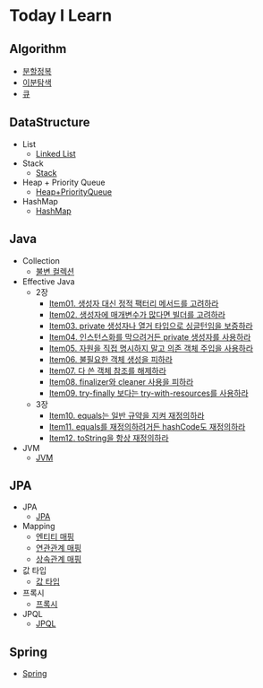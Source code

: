 # Today I Learn
## Algorithm
- [분할정복](https://github.com/hanbee1005/Today-I-Learn/blob/main/Algorithm/%EB%B6%84%ED%95%A0%EC%A0%95%EB%B3%B5.md)
- [이분탐색](https://github.com/hanbee1005/Today-I-Learn/blob/main/Algorithm/%EC%9D%B4%EB%B6%84%20%ED%83%90%EC%83%89.md)
- [큐](https://github.com/hanbee1005/Today-I-Learn/blob/main/Algorithm/%ED%81%90.md)

## DataStructure
- List
  + [Linked List](https://github.com/hanbee1005/Today-I-Learn/blob/main/DataStructure/List/linked_list.md)
- Stack
  + [Stack](https://github.com/hanbee1005/Today-I-Learn/blob/main/DataStructure/Stack/stack.md)
- Heap + Priority Queue
  + [Heap+PriorityQueue](https://github.com/hanbee1005/Today-I-Learn/blob/main/DataStructure/Heap%2BPriorityQueue/heap%2Bpriorityqueue.md)
- HashMap
  + [HashMap](https://github.com/hanbee1005/Today-I-Learn/blob/main/DataStructure/HashMap/hashmap.md)

## Java
- Collection
  + [불변 컬렉션](https://github.com/hanbee1005/Today-I-Learn/blob/main/JAVA/Collection/ImmutableCollection.md)
- Effective Java
  + 2장
    - [Item01. 생성자 대신 정적 팩터리 메서드를 고려하라](https://github.com/hanbee1005/Today-I-Learn/blob/main/JAVA/Effective-Java/02%EC%9E%A5/item01.md)
    - [Item02. 생성자에 매개변수가 많다면 빌더를 고려하라](https://github.com/hanbee1005/Today-I-Learn/blob/main/JAVA/Effective-Java/02%EC%9E%A5/item02.md)
    - [Item03. private 생성자나 열거 타입으로 싱글턴임을 보증하라](https://github.com/hanbee1005/Today-I-Learn/blob/main/JAVA/Effective-Java/02%EC%9E%A5/item03.md)
    - [Item04. 인스턴스화를 막으려거든 private 생성자를 사용하라](https://github.com/hanbee1005/Today-I-Learn/blob/main/JAVA/Effective-Java/02%EC%9E%A5/item04.md)
    - [Item05. 자원을 직접 명시하지 말고 의존 객체 주입을 사용하라](https://github.com/hanbee1005/Today-I-Learn/blob/main/JAVA/Effective-Java/02%EC%9E%A5/item05.md)
    - [Item06. 불필요한 객체 생성을 피하라](https://github.com/hanbee1005/Today-I-Learn/blob/main/JAVA/Effective-Java/02%EC%9E%A5/item06.md)
    - [Item07. 다 쓴 객체 참조를 해제하라](https://github.com/hanbee1005/Today-I-Learn/blob/main/JAVA/Effective-Java/02%EC%9E%A5/item07.md)
    - [Item08. finalizer와 cleaner 사용을 피하라](https://github.com/hanbee1005/Today-I-Learn/blob/main/JAVA/Effective-Java/02%EC%9E%A5/item08.md)
    - [Item09. try-finally 보다는 try-with-resources를 사용하라](https://github.com/hanbee1005/Today-I-Learn/blob/main/JAVA/Effective-Java/02%EC%9E%A5/item09.md)
  + 3장
    - [Item10. equals는 일반 규약을 지켜 재정의하라](https://github.com/hanbee1005/Today-I-Learn/blob/main/JAVA/Effective-Java/03%EC%9E%A5/item10.md)
    - [Item11. equals를 재정의하려거든 hashCode도 재정의하라](https://github.com/hanbee1005/Today-I-Learn/blob/main/JAVA/Effective-Java/03%EC%9E%A5/item11.md)
    - [Item12. toString을 항상 재정의하라](https://github.com/hanbee1005/Today-I-Learn/blob/main/JAVA/Effective-Java/03%EC%9E%A5/item12.md)
- JVM
  - [JVM](https://github.com/hanbee1005/Today-I-Learn/blob/main/JAVA/JVM/JVM.md)

## JPA
- JPA
  + [JPA](https://github.com/hanbee1005/Today-I-Learn/blob/main/JPA/JPA.md)
- Mapping
  + [엔티티 매핑](https://github.com/hanbee1005/Today-I-Learn/blob/main/JPA/%EC%97%94%ED%8B%B0%ED%8B%B0%20%EB%A7%A4%ED%95%91.md)
  + [연관관계 매핑](https://github.com/hanbee1005/Today-I-Learn/blob/main/JPA/%EC%97%B0%EA%B4%80%EA%B4%80%EA%B3%84%20%EB%A7%A4%ED%95%91.md)
  + [상속관계 매핑](https://github.com/hanbee1005/Today-I-Learn/blob/main/JPA/%EC%83%81%EC%86%8D%EA%B4%80%EA%B3%84%20%EB%A7%A4%ED%95%91.md)
- 값 타입
  + [값 타입](https://github.com/hanbee1005/Today-I-Learn/blob/main/JPA/%EA%B0%92%20%ED%83%80%EC%9E%85.md)
- 프록시
  + [프록시](https://github.com/hanbee1005/Today-I-Learn/blob/main/JPA/%ED%94%84%EB%A1%9D%EC%8B%9C.md)
- JPQL
  + [JPQL](https://github.com/hanbee1005/Today-I-Learn/blob/main/JPA/JPQL.md)
  
## Spring
- [Spring](https://github.com/hanbee1005/Today-I-Learn/blob/main/Spring/README.md)
